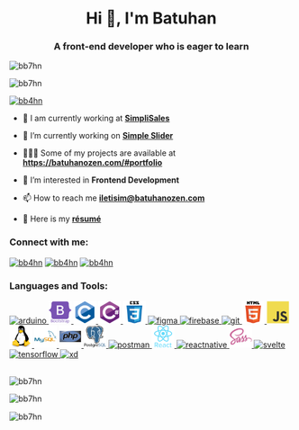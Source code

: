 <h1 align="center">Hi 👋, I'm Batuhan</h1>
<h3 align="center">A front-end developer who is eager to learn</h3>

<p align="left">
  <img
    src="https://komarev.com/ghpvc/?username=bb7hn&label=Profile%20views&color=0e75b6&style=default"
    alt="bb7hn"
  />
</p>

<p align="left">
  <img
    src="https://github-profile-trophy.vercel.app/?username=bb7hn&theme=onestar&margin-w=8&margin-h=8&column=4"
    alt="bb7hn"
  />
</p>

<p align="left">
  <a href="https://twitter.com/bb4hn" target="blank"
    ><img
      src="https://img.shields.io/twitter/follow/bb4hn?logo=twitter&style=for-the-badge"
      alt="bb4hn"
  /></a>
</p>

- 🏢 I am currently working at [**SimpliSales**](https://simplisales.com/)<a href="" target="_blank"></a>

- 🔭 I’m currently working on **<a href="https://bb7hn.github.io/SimpleSlider/" target="_blank">Simple Slider</a>**

- 👨🏻‍💻 Some of my projects are available at **https://batuhanozen.com/#portfolio**

- 👀 I’m interested in **Frontend Development**

- 📫 How to reach me **<a href="iletisim@batuhanozen.com" target="_blank">iletisim@batuhanozen.com</a>**

- 📄 Here is my **<a href="https://batuhanozen.com/Resume_Batuhan_Ozen.pdf" target="_blank">résumé</a>**

<h3 align="left">Connect with me:</h3>
<p align="left">
  <a href="https://twitter.com/bb4hn" target="blank"
    ><img
      align="center"
      src="https://raw.githubusercontent.com/rahuldkjain/github-profile-readme-generator/master/src/images/icons/Social/twitter.svg"
      alt="bb4hn"
      height="30"
      width="40"
  /></a>
  <a href="https://linkedin.com/in/bb4hn" target="blank"
    ><img
      align="center"
      src="https://raw.githubusercontent.com/rahuldkjain/github-profile-readme-generator/master/src/images/icons/Social/linked-in-alt.svg"
      alt="bb4hn"
      height="30"
      width="40"
  /></a>
  <a href="https://instagram.com/bb4hn" target="blank"
    ><img
      align="center"
      src="https://raw.githubusercontent.com/rahuldkjain/github-profile-readme-generator/master/src/images/icons/Social/instagram.svg"
      alt="bb4hn"
      height="30"
      width="40"
  /></a>
</p>

<h3 align="left">Languages and Tools:</h3>
<div>
  <a href="https://www.arduino.cc/" target="_blank" rel="noreferrer">
    <img
      src="https://cdn.worldvectorlogo.com/logos/arduino-1.svg"
      alt="arduino"
      width="40"
      height="40"
    />
  </a>
  <a href="https://getbootstrap.com" target="_blank" rel="noreferrer">
    <img
      src="https://raw.githubusercontent.com/devicons/devicon/master/icons/bootstrap/bootstrap-plain-wordmark.svg"
      alt="bootstrap"
      width="40"
      height="40"
    />
  </a>
  <a href="https://www.cprogramming.com/" target="_blank" rel="noreferrer">
    <img
      src="https://raw.githubusercontent.com/devicons/devicon/master/icons/c/c-original.svg"
      alt="c"
      width="40"
      height="40"
    />
  </a>
  <a href="https://www.w3schools.com/cs/" target="_blank" rel="noreferrer">
    <img
      src="https://raw.githubusercontent.com/devicons/devicon/master/icons/csharp/csharp-original.svg"
      alt="csharp"
      width="40"
      height="40"
    />
  </a>
  <a href="https://www.w3schools.com/css/" target="_blank" rel="noreferrer">
    <img
      src="https://raw.githubusercontent.com/devicons/devicon/master/icons/css3/css3-original-wordmark.svg"
      alt="css3"
      width="40"
      height="40"
    />
  </a>
  <a href="https://www.figma.com/" target="_blank" rel="noreferrer">
    <img
      src="https://www.vectorlogo.zone/logos/figma/figma-icon.svg"
      alt="figma"
      width="40"
      height="40"
    />
  </a>
  <a href="https://firebase.google.com/" target="_blank" rel="noreferrer">
    <img
      src="https://www.vectorlogo.zone/logos/firebase/firebase-icon.svg"
      alt="firebase"
      width="40"
      height="40"
    />
  </a>
  <a href="https://git-scm.com/" target="_blank" rel="noreferrer">
    <img
      src="https://www.vectorlogo.zone/logos/git-scm/git-scm-icon.svg"
      alt="git"
      width="40"
      height="40"
    />
  </a>
  <a href="https://www.w3.org/html/" target="_blank" rel="noreferrer">
    <img
      src="https://raw.githubusercontent.com/devicons/devicon/master/icons/html5/html5-original-wordmark.svg"
      alt="html5"
      width="40"
      height="40"
    />
  </a>
  <a
    href="https://developer.mozilla.org/en-US/docs/Web/JavaScript"
    target="_blank"
    rel="noreferrer"
  >
    <img
      src="https://raw.githubusercontent.com/devicons/devicon/master/icons/javascript/javascript-original.svg"
      alt="javascript"
      width="40"
      height="40"
    />
  </a>
  <a href="https://www.linux.org/" target="_blank" rel="noreferrer">
    <img
      src="https://raw.githubusercontent.com/devicons/devicon/master/icons/linux/linux-original.svg"
      alt="linux"
      width="40"
      height="40"
    />
  </a>
  <a href="https://www.mysql.com/" target="_blank" rel="noreferrer">
    <img
      src="https://raw.githubusercontent.com/devicons/devicon/master/icons/mysql/mysql-original-wordmark.svg"
      alt="mysql"
      width="40"
      height="40"
    />
  </a>
  <a href="https://www.php.net" target="_blank" rel="noreferrer">
    <img
      src="https://raw.githubusercontent.com/devicons/devicon/master/icons/php/php-original.svg"
      alt="php"
      width="40"
      height="40"
    />
  </a>
  <a href="https://www.postgresql.org" target="_blank" rel="noreferrer">
    <img
      src="https://raw.githubusercontent.com/devicons/devicon/master/icons/postgresql/postgresql-original-wordmark.svg"
      alt="postgresql"
      width="40"
      height="40"
    />
  </a>
  <a href="https://postman.com" target="_blank" rel="noreferrer">
    <img
      src="https://www.vectorlogo.zone/logos/getpostman/getpostman-icon.svg"
      alt="postman"
      width="40"
      height="40"
    />
  </a>
  <a href="https://reactjs.org/" target="_blank" rel="noreferrer">
    <img
      src="https://raw.githubusercontent.com/devicons/devicon/master/icons/react/react-original-wordmark.svg"
      alt="react"
      width="40"
      height="40"
    />
  </a>
  <a href="https://reactnative.dev/" target="_blank" rel="noreferrer">
    <img
      src="https://reactnative.dev/img/header_logo.svg"
      alt="reactnative"
      width="40"
      height="40"
    />
  </a>
  <a href="https://sass-lang.com" target="_blank" rel="noreferrer">
    <img
      src="https://raw.githubusercontent.com/devicons/devicon/master/icons/sass/sass-original.svg"
      alt="sass"
      width="40"
      height="40"
    />
  </a>
  <a href="https://svelte.dev" target="_blank" rel="noreferrer">
    <img
      src="https://upload.wikimedia.org/wikipedia/commons/1/1b/Svelte_Logo.svg"
      alt="svelte"
      width="40"
      height="40"
    />
  </a>
  <a href="https://www.tensorflow.org" target="_blank" rel="noreferrer">
    <img
      src="https://www.vectorlogo.zone/logos/tensorflow/tensorflow-icon.svg"
      alt="tensorflow"
      width="40"
      height="40"
    />
  </a>
  <a
    href="https://www.adobe.com/products/xd.html"
    target="_blank"
    rel="noreferrer"
  >
    <img
      src="https://cdn.worldvectorlogo.com/logos/adobe-xd.svg"
      alt="xd"
      width="40"
      height="40"
    />
  </a>
</div>
<br>
<p>
  <img
    src="https://github-readme-stats.vercel.app/api/top-langs?username=bb7hn&show_icons=true&locale=en&layout=compact&theme=react&langs_count=10"
    alt="bb7hn"
  />
</p>

<p>
  <img
    src="https://github-readme-stats.vercel.app/api?username=bb7hn&show_icons=true&locale=en&theme=react"
    alt="bb7hn"
  />
</p>

<p>
  <img
    align="center"
    src="https://github-readme-streak-stats.herokuapp.com/?user=bb7hn&theme=react"
    alt="bb7hn"
  />
</p>